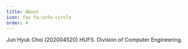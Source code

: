 ```yaml
---
title: About
icon: fas fa-info-circle
order: 4
---
```


Jun Hyuk Choi (202004520)
HUFS. Division of Computer Engineering.
